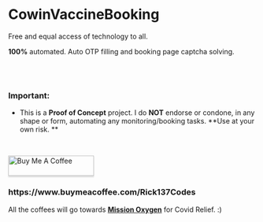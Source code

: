 # CowinVaccineBooking

Free and equal access of technology to all.

<strong>100%</strong> automated. Auto OTP filling and booking page captcha solving.

<br><br>

### Important: 
- This is a <strong>Proof of Concept</strong> project. I do <strong>NOT</strong> endorse or condone, in any shape or form, automating any monitoring/booking tasks. **Use at your own risk. **
<br>

<a href="https://www.buymeacoffee.com/Rick137Codes" target="_blank"><img src="https://www.buymeacoffee.com/assets/img/custom_images/orange_img.png" alt="Buy Me A Coffee" style="height: 41px !important;width: 174px !important;box-shadow: 0px 3px 2px 0px rgba(190, 190, 190, 0.5) !important;-webkit-box-shadow: 0px 3px 2px 0px rgba(190, 190, 190, 0.5) !important;" ></a>
<h3>https://www.buymeacoffee.com/Rick137Codes</h3>
All the coffees will go towards <strong><a href="https://www.missionoxygen.org/">Mission Oxygen</a></strong> for Covid Relief. :)
